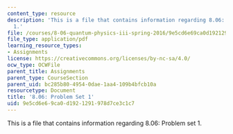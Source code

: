```yaml
---
content_type: resource
description: 'This is a file that contains information regarding 8.06: Problem set
  1.'
file: /courses/8-06-quantum-physics-iii-spring-2016/9e5cd6e69ca0d1921291978d7ce3c1c7_MIT8_06S16_ps1.pdf
file_type: application/pdf
learning_resource_types:
- Assignments
license: https://creativecommons.org/licenses/by-nc-sa/4.0/
ocw_type: OCWFile
parent_title: Assignments
parent_type: CourseSection
parent_uid: bc285b80-4954-0dae-1aa4-109b4bfcb10a
resourcetype: Document
title: '8.06: Problem Set 1'
uid: 9e5cd6e6-9ca0-d192-1291-978d7ce3c1c7
---
```

This is a file that contains information regarding 8.06: Problem set 1.